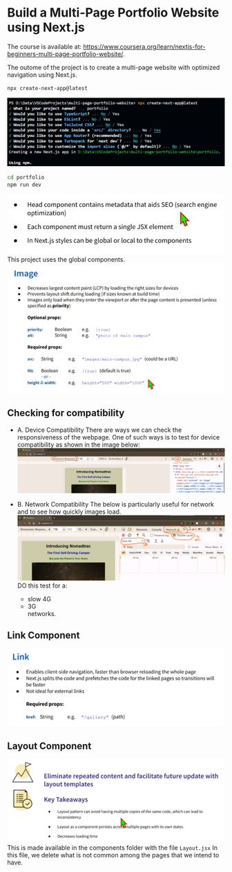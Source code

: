 # Build a Multi-Page Portfolio Website using Next.js
The course is available at: https://www.coursera.org/learn/nextjs-for-beginners-multi-page-portfolio-website/.

The outome of the project is to create a multi-page website with optimized navigation using Next.js. 
```bash
npx create-next-app@latest
```
![alt text](images/sc1.png)
```bash
cd portfolio
npm run dev
```
![alt text](images/sc2.png)
This project uses the global components.
![alt text](images/sc3.png)
## Checking for compatibility

- A. Device Compatibility
There are ways we can check the responsiveness of the webpage. One of such ways is to test for device compatibility as shown in the image below:
![alt text](images/sc4.png)

- B. Network Compatibility
The below is particularly useful for network and to see how quickly images load.
![alt text](images/sc5.png)
DO this test for a:
    - slow 4G
    - 3G \
networks.

## Link Component
![alt text](images/sc6.png)

## Layout Component
![alt text](images/sc7.png)
This is made available in the components folder with the file `Layout.jsx`
In this file, we delete what is not common among the pages that we intend to have.
